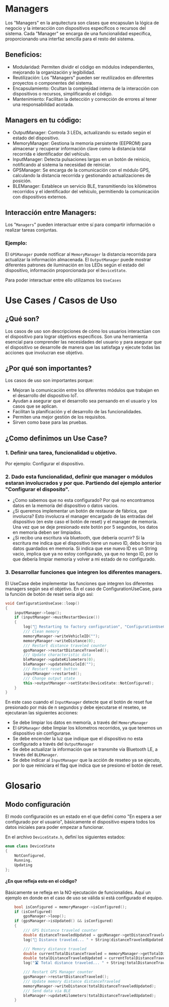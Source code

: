 # Managers 

Los "Managers" en la arquitectura son clases que encapsulan la lógica de negocio y la interacción con dispositivos específicos o recursos del sistema. Cada "Manager" se encarga de una funcionalidad específica, proporcionando una interfaz sencilla para el resto del sistema.

## Beneficios:

* Modularidad: Permiten dividir el código en módulos independientes, mejorando la organización y legibilidad.
* Reutilización: Los "Managers" pueden ser reutilizados en diferentes proyectos o componentes del sistema.
* Encapsulamiento: Ocultan la complejidad interna de la interacción con dispositivos o recursos, simplificando el código.
* Mantenimiento: Facilitan la detección y corrección de errores al tener una responsabilidad acotada.

## Managers en tu código:

* OutputManager: Controla 3 LEDs, actualizando su estado según el estado del dispositivo.
* MemoryManager: Gestiona la memoria persistente (EEPROM) para almacenar y recuperar información clave como la distancia total recorrida e identificador del vehículo.
* InputManager: Detecta pulsaciones largas en un botón de reinicio, notificando al sistema la necesidad de reiniciar.
* GPSManager: Se encarga de la comunicación con el módulo GPS, calculando la distancia recorrida y gestionando actualizaciones de posición.
* BLEManager: Establece un servicio BLE, transmitiendo los kilómetros recorridos y el identificador del vehículo, permitiendo la comunicación con dispositivos externos.

## Interacción entre Managers:

Los "`Managers`" pueden interactuar entre sí para compartir información o realizar tareas conjuntas.

### Ejemplo:

El `GPSManager` puede notificar al `MemoryManager` la distancia recorrida para actualizar la información almacenada.
El `OutputManager` puede mostrar diferentes patrones de iluminación en los LEDs según el estado del dispositivo, información proporcionada por el `DeviceState`.

Para poder interactuar entre ello utilizamos los `UseCases`

# Use Cases / Casos de Uso

## ¿Qué son?

Los casos de uso son descripciones de cómo los usuarios interactúan con el dispositivo para lograr objetivos específicos. Son una herramienta esencial para comprender las necesidades del usuario y para asegurar que el dispositivo se desarrolle de manera que las satisfaga y ejecute todas las acciones que involucran ese objetivo.

## ¿Por qué son importantes?

Los casos de uso son importantes porque:

* Mejoran la comunicación entre los diferentes módulos que trabajan en el desarrollo del dispositivo IoT.
* Ayudan a asegurar que el desarrollo sea pensando en el usuario y los casos que se aplican.
* Facilitan la planificación y el desarrollo de las funcionalidades.
* Permiten una mejor gestión de los requisitos.
* Sirven como base para las pruebas.

## ¿Como definimos un Use Case?

### 1. Definir una tarea, funcionalidad u objetivo.

Por ejemplo: Configurar el dispositivo.

### 2. Dado esta funcionalidad, definir que manager o módulos estaran involucrados y por que. Partiendo del ejemplo anterior "Configurar el disposito".

* ¿Como sabemos que no esta configurado? Por qué no encontramos datos en la memoría del dispositivo o datos vacios.
* ¿Si queremos implementar un botón de restaurar de fábrica, que involucra? Esto involucra el manager encargado de las entradas del dispositivo (en este caso el botón de reset) y el manager de memoría. Una vez que se deje presionado este botón por 5 segundos, los datos en memoría deben ser limpiados.
* ¿Si recibo una escritura vía bluetooth, que debería ocurrir? Si la escritura me indica que el dispositivo tiene un nuevo ID, debo borrar los datos guardados en memoría. Si indica que ese nuevo ID es un String vacio, implica que ya no estoy configurado, ya que no tengo ID, por lo que debería limpiar memoría y volver a mi estado de no configurado.

### 3. Desarrollar funciones que integren los diferentes managers.

El UseCase debe implementar las funciones que integren los diferentes managers según sea el objetivo. En el caso de ConfigurationUseCase, para la función de botón de reset sería algo así:

```cpp
void ConfigurationUseCase::loop()
{
    inputManager->loop();
    if (inputManager->mustRestartDevice())
    {
        log("🚨 Restarting to factory configuration", "ConfigurationUseCase.mustRestartDevice()");
        /// Clean memory
        memoryManager->writeVehicleID("");
        memoryManager->writeDistance(0);
        /// Restart distance traveled counter
        gpsManager->restartDistanceTraveled();
        /// Update characteristic data
        bleManager->updateKilometers(0);
        bleManager->updateVehicleId("");
        /// Restart reset button
        inputManager->restarted();
        /// Change output state
        this->outputManager->setState(DeviceState::NotConfigured);
    }
}

```

En este caso cuando el `InputManager` detecte que el botón de reset fue presionado por más de n segundos y debe ejecutarse el reseteo, se ejecutaran las siguientes acciones:
* Se debe limpiar los datos en memoría, a través del `MemoryManager`
* El `GPSManager` debe limpiar los kilometros recorridos, ya que tenemos un dispositivo sin configurarse.
* Se debe encender la luz que indique que el dispositivo no esta configurado a través del `OutputManager`
* Se debe actualizar la información que se transmite vía Bluetooth LE, a través del `BLEManager`.
* Se debe indicar al `InputManager` que la acción de reseteo ya se ejecuto, por lo que reiniciara el flag que indica que se presiono el botón de reset.


# Glosario

## Modo configuración

El modo configuración es un estado en el que definí como "En espera a ser configurado por el usuario", básicamente el dispositivo espera todos los datos iniciales para poder empezar a funcionar.

En el archivo `DeviceState.h`, definí los siguientes estados:

```cpp
enum class DeviceState
{
    NotConfigured,
    Running,
    Updating
};
```

#### ¿En que refleja esto en el código?
Básicamente se refleja en la NO ejecutación de funcionalides. Aquí un ejemplo en donde en el caso de uso se válida si está configurado el equipo.

```cpp
    bool isConfigured = memoryManager->isConfigured();
    if (isConfigured)
        gpsManager->loop();
    if (gpsManager->isUpdated() && isConfigured)
    {
        /// GPS Distance traveled counter
        double distanceTraveledUpdated = gpsManager->getDistanceTraveled();
        log("🚗 Distance traveled... " + String(distanceTraveledUpdated) + " km", "MileageMeterUseCase.loop()");

        /// Memory distance traveled
        double currentTotalDistanceTraveled = memoryManager->getTotalDistanceTraveled();
        double totalDistanceTraveledUpdated = currentTotalDistanceTraveled + distanceTraveledUpdated;
        log("🛣️ Total distance traveled... " + String(totalDistanceTraveledUpdated) + " km", "MileageMeterUseCase.loop()");

        /// Restart GPS Manager counter
        gpsManager->restartDistanceTraveled();
        /// Update memory distance distanceTraveled
        memoryManager->writeDistance(totalDistanceTraveledUpdated);
        /// Send data via BLE
        bleManager->updateKilometers(totalDistanceTraveledUpdated);
    }

```




